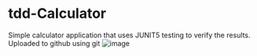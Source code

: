 # tdd-Calculator

Simple calculator application that uses JUNIT5 testing to verify the results. Uploaded to github using git
![image](https://github.com/user-attachments/assets/2c3647e2-b896-4d5b-b61c-ae4360ace820)
